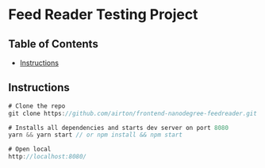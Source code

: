 # Feed Reader Testing Project

## Table of Contents

- [Instructions](#instructions)

## Instructions

```js
# Clone the repo
git clone https://github.com/airton/frontend-nanodegree-feedreader.git

# Installs all dependencies and starts dev server on port 8080
yarn && yarn start // or npm install && npm start

# Open local
http://localhost:8080/
```

